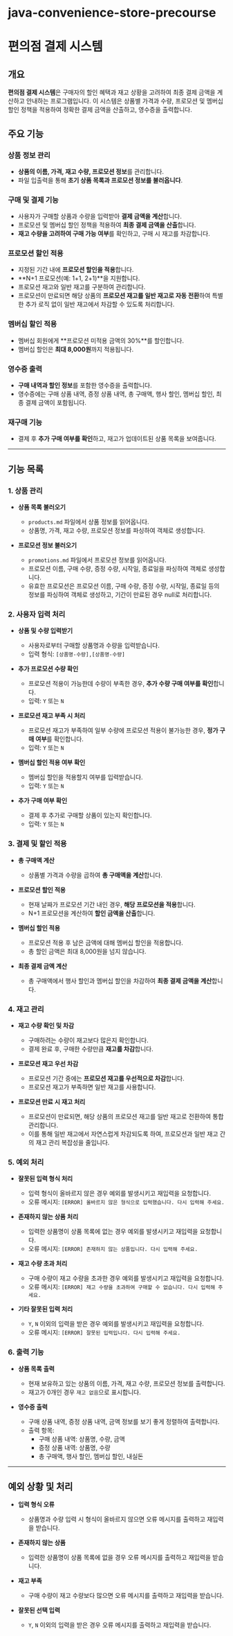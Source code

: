 # java-convenience-store-precourse

# 편의점 결제 시스템

## 개요

**편의점 결제 시스템**은 구매자의 할인 혜택과 재고 상황을 고려하여 최종 결제 금액을 계산하고 안내하는 프로그램입니다. 이 시스템은 상품별 가격과 수량, 프로모션 및 멤버십 할인 정책을 적용하여 정확한 결제
금액을 산출하고, 영수증을 출력합니다.

## 주요 기능

### 상품 정보 관리

- **상품의 이름, 가격, 재고 수량, 프로모션 정보**를 관리합니다.
- 파일 입출력을 통해 **초기 상품 목록과 프로모션 정보를 불러옵니다**.

### 구매 및 결제 기능

- 사용자가 구매할 상품과 수량을 입력받아 **결제 금액을 계산**합니다.
- 프로모션 및 멤버십 할인 정책을 적용하여 **최종 결제 금액을 산출**합니다.
- **재고 수량을 고려하여 구매 가능 여부**를 확인하고, 구매 시 재고를 차감합니다.

### 프로모션 할인 적용

- 지정된 기간 내에 **프로모션 할인을 적용**합니다.
- **N+1 프로모션(예: 1+1, 2+1)**을 지원합니다.
- 프로모션 재고와 일반 재고를 구분하여 관리합니다.
- 프로모션이 만료되면 해당 상품의 **프로모션 재고를 일반 재고로 자동 전환**하여 특별한 추가 로직 없이 일반 재고에서 차감할 수 있도록 처리합니다.

### 멤버십 할인 적용

- 멤버십 회원에게 **프로모션 미적용 금액의 30%**를 할인합니다.
- 멤버십 할인은 **최대 8,000원**까지 적용됩니다.

### 영수증 출력

- **구매 내역과 할인 정보**를 포함한 영수증을 출력합니다.
- 영수증에는 구매 상품 내역, 증정 상품 내역, 총 구매액, 행사 할인, 멤버십 할인, 최종 결제 금액이 포함됩니다.

### 재구매 기능

- 결제 후 **추가 구매 여부를 확인**하고, 재고가 업데이트된 상품 목록을 보여줍니다.

---

## 기능 목록

### 1. 상품 관리

- **상품 목록 불러오기**
    - `products.md` 파일에서 상품 정보를 읽어옵니다.
    - 상품명, 가격, 재고 수량, 프로모션 정보를 파싱하여 객체로 생성합니다.

- **프로모션 정보 불러오기**
    - `promotions.md` 파일에서 프로모션 정보를 읽어옵니다.
    - 프로모션 이름, 구매 수량, 증정 수량, 시작일, 종료일을 파싱하여 객체로 생성합니다.
    - 유효한 프로모션은 프로모션 이름, 구매 수량, 증정 수량, 시작일, 종료일 등의 정보를 파싱하여 객체로 생성하고, 기간이 만료된 경우 null로 처리합니다.

### 2. 사용자 입력 처리

- **상품 및 수량 입력받기**
    - 사용자로부터 구매할 상품명과 수량을 입력받습니다.
    - 입력 형식: `[상품명-수량],[상품명-수량]`

- **추가 프로모션 수량 확인**
    - 프로모션 적용이 가능한데 수량이 부족한 경우, **추가 수량 구매 여부를 확인**합니다.
    - 입력: `Y` 또는 `N`

- **프로모션 재고 부족 시 처리**
    - 프로모션 재고가 부족하여 일부 수량에 프로모션 적용이 불가능한 경우, **정가 구매 여부**를 확인합니다.
    - 입력: `Y` 또는 `N`

- **멤버십 할인 적용 여부 확인**
    - 멤버십 할인을 적용할지 여부를 입력받습니다.
    - 입력: `Y` 또는 `N`

- **추가 구매 여부 확인**
    - 결제 후 추가로 구매할 상품이 있는지 확인합니다.
    - 입력: `Y` 또는 `N`

### 3. 결제 및 할인 적용

- **총 구매액 계산**
    - 상품별 가격과 수량을 곱하여 **총 구매액을 계산**합니다.

- **프로모션 할인 적용**
    - 현재 날짜가 프로모션 기간 내인 경우, **해당 프로모션을 적용**합니다.
    - N+1 프로모션을 계산하여 **할인 금액을 산출**합니다.

- **멤버십 할인 적용**
    - 프로모션 적용 후 남은 금액에 대해 멤버십 할인을 적용합니다.
    - 총 할인 금액은 최대 8,000원을 넘지 않습니다.

- **최종 결제 금액 계산**
    - 총 구매액에서 행사 할인과 멤버십 할인을 차감하여 **최종 결제 금액을 계산**합니다.

### 4. 재고 관리

- **재고 수량 확인 및 차감**
    - 구매하려는 수량이 재고보다 많은지 확인합니다.
    - 결제 완료 후, 구매한 수량만큼 **재고를 차감**합니다.

- **프로모션 재고 우선 차감**
    - 프로모션 기간 중에는 **프로모션 재고를 우선적으로 차감**합니다.
    - 프로모션 재고가 부족하면 일반 재고를 사용합니다.

- **프로모션 만료 시 재고 처리**
    - 프로모션이 만료되면, 해당 상품의 프로모션 재고를 일반 재고로 전환하여 통합 관리합니다.
    - 이를 통해 일반 재고에서 자연스럽게 차감되도록 하여, 프로모션과 일반 재고 간의 재고 관리 복잡성을 줄입니다.

### 5. 예외 처리

- **잘못된 입력 형식 처리**
    - 입력 형식이 올바르지 않은 경우 예외를 발생시키고 재입력을 요청합니다.
    - 오류 메시지: `[ERROR] 올바르지 않은 형식으로 입력했습니다. 다시 입력해 주세요.`

- **존재하지 않는 상품 처리**
    - 입력한 상품명이 상품 목록에 없는 경우 예외를 발생시키고 재입력을 요청합니다.
    - 오류 메시지: `[ERROR] 존재하지 않는 상품입니다. 다시 입력해 주세요.`

- **재고 수량 초과 처리**
    - 구매 수량이 재고 수량을 초과한 경우 예외를 발생시키고 재입력을 요청합니다.
    - 오류 메시지: `[ERROR] 재고 수량을 초과하여 구매할 수 없습니다. 다시 입력해 주세요.`

- **기타 잘못된 입력 처리**
    - `Y`, `N` 이외의 입력을 받은 경우 예외를 발생시키고 재입력을 요청합니다.
    - 오류 메시지: `[ERROR] 잘못된 입력입니다. 다시 입력해 주세요.`

### 6. 출력 기능

- **상품 목록 출력**
    - 현재 보유하고 있는 상품의 이름, 가격, 재고 수량, 프로모션 정보를 출력합니다.
    - 재고가 0개인 경우 `재고 없음`으로 표시합니다.

- **영수증 출력**
    - 구매 상품 내역, 증정 상품 내역, 금액 정보를 보기 좋게 정렬하여 출력합니다.
    - 출력 항목:
        - 구매 상품 내역: 상품명, 수량, 금액
        - 증정 상품 내역: 상품명, 수량
        - 총 구매액, 행사 할인, 멤버십 할인, 내실돈

---

## 예외 상황 및 처리

- **입력 형식 오류**
    - 상품명과 수량 입력 시 형식이 올바르지 않으면 오류 메시지를 출력하고 재입력을 받습니다.

- **존재하지 않는 상품**
    - 입력한 상품명이 상품 목록에 없을 경우 오류 메시지를 출력하고 재입력을 받습니다.

- **재고 부족**
    - 구매 수량이 재고 수량보다 많으면 오류 메시지를 출력하고 재입력을 받습니다.

- **잘못된 선택 입력**
    - `Y`, `N` 이외의 입력을 받은 경우 오류 메시지를 출력하고 재입력을 받습니다.
